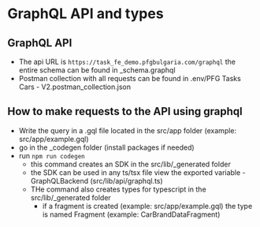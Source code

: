 # GraphQL API and types

## GraphQL API
 - The api URL is `https://task_fe_demo.pfgbulgaria.com/graphql` the entire schema can be found in _schema.graphql
 - Postman collection with all requests can be found in .env/PFG Tasks Cars - V2.postman_collection.json

## How to make requests to the API using graphql
 - Write the query in a .gql file located in the src/app folder (example: src/app/example.gql)
 - go in the _codegen folder (install packages if needed)
 - run `npm run codegen`
    - this command creates an SDK in the src/lib/_generated folder
    - the SDK can be used in any ts/tsx file view the exported variable - GraphQLBackend (src/lib/api/graphql.ts)
    - THe command also creates types for typescript in the src/lib/_generated folder
      - if a fragment is created (example: src/app/example.gql) the type is named <fragmentname>Fragment (example: CarBrandDataFragment)
